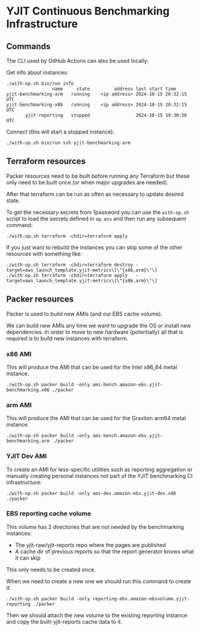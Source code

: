 # YJIT Continuous Benchmarking Infrastructure


## Commands

The CLI used by GitHub Actions can also be used locally:

Get info about instances:

    ./with-op.sh bin/run info
                     name     state         address last start time
    yjit-benchmarking-arm   running    <ip address> 2024-10-15 20:32:15 UTC
    yjit-benchmarking-x86   running    <ip address> 2024-10-15 20:32:15 UTC
           yjit-reporting   stopped                 2024-10-15 19:30:56 UTC

Connect (this will start a stopped instance):

    ./with-op.sh bin/run ssh yjit-benchmarking-arm


## Terraform resources

Packer resources need to be built before running any Terraform
but these only need to be built once (or when major upgrades are needed).

After that terraform can be run as often as necessary to update desired state.

To get the necessary secrets from 1password you can use the `with-op.sh` script
to load the secrets defined in `op.env` and then run any subsequent command:

    ./with-op.sh terraform -chdir=terraform apply


If you just want to rebuild the instances
you can skip some of the other resources with something like:

    ./with-op.sh terraform -chdir=terraform destroy -target=aws_launch_template.yjit-metrics\[\"{x86,arm}\"\]
    ./with-op.sh terraform -chdir=terraform apply   -target=aws_launch_template.yjit-metrics\[\"{x86,arm}\"\]


## Packer resources

Packer is used to build new AMIs (and our EBS cache volume).

We can build new AMIs any time we want to upgrade the OS or install new dependencies.
In order to move to new hardware (potentially) all that is required is to build
new instances with terraform.

### x86 AMI

This will produce the AMI that can be used for the Intel x86_64 metal instance.

    ./with-op.sh packer build -only ami-bench.amazon-ebs.yjit-benchmarking.x86 ./packer

### arm AMI

This will produce the AMI that can be used for the Graviton arm64 metal instance.

    ./with-op.sh packer build -only ami-bench.amazon-ebs.yjit-benchmarking.arm ./packer

### YJIT Dev AMI

To create an AMI for less-specific utilities such as reporting aggregation or manually creating personal instances not part of the YJIT benchmarking CI infrastructure:

    ./with-op.sh packer build -only ami-dev.amazon-ebs.yjit-dev.x86 ./packer

### EBS reporting cache volume

This volume has 2 directories that are not needed by the benchmarking instances:
- The yjit-raw/yjit-reports repo where the pages are published
- A cache dir of previous reports so that the report generator knows what it can skip

This only needs to be created once.

When we need to create a new one we should run this command to create it:

    ./with-op.sh packer build -only reporting-ebs.amazon-ebsvolume.yjit-reporting ./packer

Then we should attach the new volume to the existing reporting instance
and copy the built-yjit-reports cache data to it.

